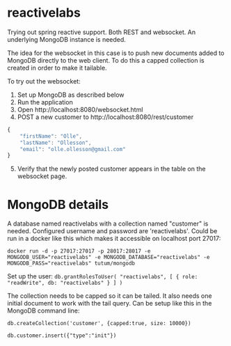 # reactivelabs
Trying out spring reactive support. Both REST and websocket. An underlying MongoDB instance is needed.

The idea for the websocket in this case is to push new documents added to MongoDB directly to the web client.
To do this a capped collection is created in order to make it tailable.

To try out the websocket:
1. Set up MongoDB as described below
2. Run the application
3. Open http://localhost:8080/websocket.html
4. POST a new customer to http://localhost:8080/rest/customer
```javascript
{
	"firstName": "Olle",
	"lastName": "Ollesson",
	"email": "olle.ollesson@gmail.com"
}
```
5. Verify that the newly posted customer appears in the table on the websocket page.

# MongoDB details
A database named reactivelabs with a collection named "customer" is needed. Configured username and password are 'reactivelabs'. Could be run in a docker like this which makes it accessible on localhost port 27017:

`docker run -d -p 27017:27017 -p 28017:28017 -e MONGODB_USER="reactivelabs" -e MONGODB_DATABASE="reactivelabs" -e MONGODB_PASS="reactivelabs" tutum/mongodb`

Set up the user:
`db.grantRolesToUser( "reactivelabs", [ { role: "readWrite", db: "reactivelabs" } ] )`

The collection needs to be capped so it can be tailed. It also needs one initial document to work with the tail query.
Can be setup like this in the MongoDB command line:

`db.createCollection('customer', {capped:true, size: 10000})`

`db.customer.insert({"type":"init"})`
